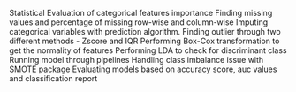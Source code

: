 Statistical Evaluation of categorical features importance 
Finding missing values and percentage of missing row-wise and column-wise 
Imputing categorical variables with prediction algorithm. 
Finding outlier through two different methods - Zscore and IQR 
Performing Box-Cox transformation to get the normality of features 
Performing LDA to check for discriminant class 
Running model through pipelines 
Handling class imbalance issue with SMOTE package 
Evaluating models based on accuracy score, auc values and classification report
